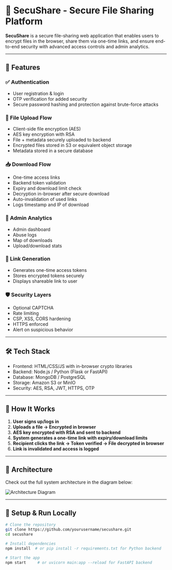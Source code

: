# 🔐 SecuShare - Secure File Sharing Platform

**SecuShare** is a secure file-sharing web application that enables users to encrypt files in the browser, share them via one-time links, and ensure end-to-end security with advanced access controls and admin analytics.

---

## 🧩 Features

### ✅ Authentication
- User registration & login
- OTP verification for added security
- Secure password hashing and protection against brute-force attacks

### 🔐 File Upload Flow
- Client-side file encryption (AES)
- AES key encryption with RSA
- File + metadata securely uploaded to backend
- Encrypted files stored in S3 or equivalent object storage
- Metadata stored in a secure database

### 📥 Download Flow
- One-time access links
- Backend token validation
- Expiry and download limit check
- Decryption in-browser after secure download
- Auto-invalidation of used links
- Logs timestamp and IP of download

### 🧾 Admin Analytics
- Admin dashboard
- Abuse logs
- Map of downloads
- Upload/download stats

### 🔗 Link Generation
- Generates one-time access tokens
- Stores encrypted tokens securely
- Displays shareable link to user

### 🛡️ Security Layers
- Optional CAPTCHA
- Rate limiting
- CSP, XSS, CORS hardening
- HTTPS enforced
- Alert on suspicious behavior

---

## 🛠 Tech Stack

- Frontend: HTML/CSS/JS with in-browser crypto libraries
- Backend: Node.js / Python (Flask or FastAPI)
- Database: MongoDB / PostgreSQL
- Storage: Amazon S3 or MinIO
- Security: AES, RSA, JWT, HTTPS, OTP

---

## 🚀 How It Works

1. **User signs up/logs in**
2. **Uploads a file → Encrypted in browser**
3. **AES key encrypted with RSA and sent to backend**
4. **System generates a one-time link with expiry/download limits**
5. **Recipient clicks the link → Token verified → File decrypted in browser**
6. **Link is invalidated and access is logged**

---

## 📸 Architecture

Check out the full system architecture in the diagram below:

![Architecture Diagram](./path/to/your/image.png)

---

## 🧪 Setup & Run Locally

```bash
# Clone the repository
git clone https://github.com/yourusername/secushare.git
cd secushare

# Install dependencies
npm install  # or pip install -r requirements.txt for Python backend

# Start the app
npm start     # or uvicorn main:app --reload for FastAPI backend
